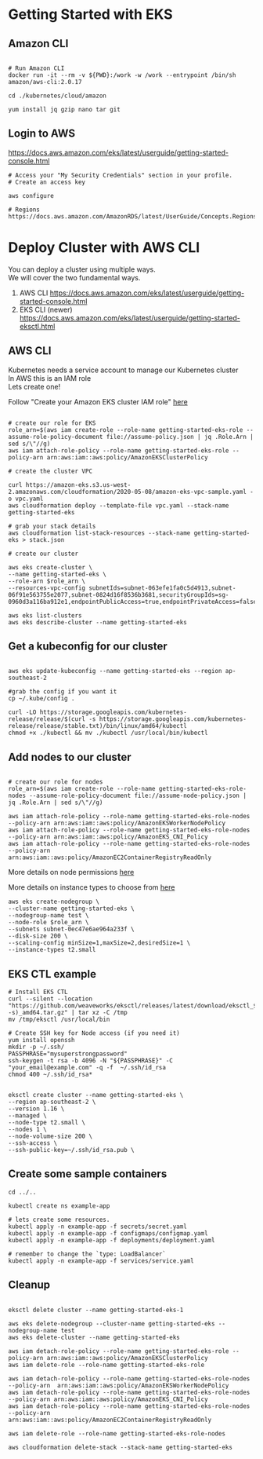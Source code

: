 # Getting Started with EKS

## Amazon CLI

```

# Run Amazon CLI
docker run -it --rm -v ${PWD}:/work -w /work --entrypoint /bin/sh amazon/aws-cli:2.0.17

cd ./kubernetes/cloud/amazon

yum install jq gzip nano tar git
```

## Login to AWS

https://docs.aws.amazon.com/eks/latest/userguide/getting-started-console.html

```
# Access your "My Security Credentials" section in your profile. 
# Create an access key

aws configure

# Regions
https://docs.aws.amazon.com/AmazonRDS/latest/UserGuide/Concepts.RegionsAndAvailabilityZones.html

```


# Deploy Cluster with AWS CLI

You can deploy a cluster using multiple ways.  </br>
We will cover the two fundamental ways.

1) AWS CLI https://docs.aws.amazon.com/eks/latest/userguide/getting-started-console.html
2) EKS CLI (newer) https://docs.aws.amazon.com/eks/latest/userguide/getting-started-eksctl.html


## AWS CLI

Kubernetes needs a service account to manage our Kubernetes cluster <br/>
In AWS this is an IAM role <br/>
Lets create one! <br/>

Follow "Create your Amazon EKS cluster IAM role" [here](https://docs.aws.amazon.com/eks/latest/userguide/getting-started-console.html) <br/>

```

# create our role for EKS
role_arn=$(aws iam create-role --role-name getting-started-eks-role --assume-role-policy-document file://assume-policy.json | jq .Role.Arn | sed s/\"//g)
aws iam attach-role-policy --role-name getting-started-eks-role --policy-arn arn:aws:iam::aws:policy/AmazonEKSClusterPolicy

# create the cluster VPC

curl https://amazon-eks.s3.us-west-2.amazonaws.com/cloudformation/2020-05-08/amazon-eks-vpc-sample.yaml -o vpc.yaml
aws cloudformation deploy --template-file vpc.yaml --stack-name getting-started-eks

# grab your stack details 
aws cloudformation list-stack-resources --stack-name getting-started-eks > stack.json

# create our cluster

aws eks create-cluster \
--name getting-started-eks \
--role-arn $role_arn \
--resources-vpc-config subnetIds=subnet-063efe1fa0c5d4913,subnet-06f91e563755e2077,subnet-0824d16f8536b3681,securityGroupIds=sg-0960d3a116ba912e1,endpointPublicAccess=true,endpointPrivateAccess=false

aws eks list-clusters
aws eks describe-cluster --name getting-started-eks
```


## Get a kubeconfig for our cluster

```

aws eks update-kubeconfig --name getting-started-eks --region ap-southeast-2

#grab the config if you want it
cp ~/.kube/config .

curl -LO https://storage.googleapis.com/kubernetes-release/release/$(curl -s https://storage.googleapis.com/kubernetes-release/release/stable.txt)/bin/linux/amd64/kubectl
chmod +x ./kubectl && mv ./kubectl /usr/local/bin/kubectl

```

## Add nodes to our cluster

```

# create our role for nodes
role_arn=$(aws iam create-role --role-name getting-started-eks-role-nodes --assume-role-policy-document file://assume-node-policy.json | jq .Role.Arn | sed s/\"//g)

aws iam attach-role-policy --role-name getting-started-eks-role-nodes --policy-arn arn:aws:iam::aws:policy/AmazonEKSWorkerNodePolicy
aws iam attach-role-policy --role-name getting-started-eks-role-nodes --policy-arn arn:aws:iam::aws:policy/AmazonEKS_CNI_Policy
aws iam attach-role-policy --role-name getting-started-eks-role-nodes --policy-arn arn:aws:iam::aws:policy/AmazonEC2ContainerRegistryReadOnly

```
More details on node permissions [here](https://docs.aws.amazon.com/eks/latest/userguide/worker_node_IAM_role.html)


More details on instance types to choose from [here](https://aws.amazon.com/ec2/instance-types/)

```
aws eks create-nodegroup \
--cluster-name getting-started-eks \
--nodegroup-name test \
--node-role $role_arn \
--subnets subnet-0ec47e6ae964a233f \
--disk-size 200 \
--scaling-config minSize=1,maxSize=2,desiredSize=1 \
--instance-types t2.small
```

## EKS CTL example

```
# Install EKS CTL
curl --silent --location "https://github.com/weaveworks/eksctl/releases/latest/download/eksctl_$(uname -s)_amd64.tar.gz" | tar xz -C /tmp
mv /tmp/eksctl /usr/local/bin

# Create SSH key for Node access (if you need it)
yum install openssh
mkdir -p ~/.ssh/
PASSPHRASE="mysuperstrongpassword"
ssh-keygen -t rsa -b 4096 -N "${PASSPHRASE}" -C "your_email@example.com" -q -f  ~/.ssh/id_rsa
chmod 400 ~/.ssh/id_rsa*


eksctl create cluster --name getting-started-eks \
--region ap-southeast-2 \
--version 1.16 \
--managed \
--node-type t2.small \
--nodes 1 \
--node-volume-size 200 \
--ssh-access \
--ssh-public-key=~/.ssh/id_rsa.pub \

```
## Create some sample containers

```
cd ../..

kubectl create ns example-app

# lets create some resources.
kubectl apply -n example-app -f secrets/secret.yaml
kubectl apply -n example-app -f configmaps/configmap.yaml
kubectl apply -n example-app -f deployments/deployment.yaml

# remember to change the `type: LoadBalancer`
kubectl apply -n example-app -f services/service.yaml

```
## Cleanup 

```

eksctl delete cluster --name getting-started-eks-1

aws eks delete-nodegroup --cluster-name getting-started-eks --nodegroup-name test
aws eks delete-cluster --name getting-started-eks

aws iam detach-role-policy --role-name getting-started-eks-role --policy-arn arn:aws:iam::aws:policy/AmazonEKSClusterPolicy
aws iam delete-role --role-name getting-started-eks-role

aws iam detach-role-policy --role-name getting-started-eks-role-nodes --policy-arn  arn:aws:iam::aws:policy/AmazonEKSWorkerNodePolicy
aws iam detach-role-policy --role-name getting-started-eks-role-nodes --policy-arn arn:aws:iam::aws:policy/AmazonEKS_CNI_Policy
aws iam detach-role-policy --role-name getting-started-eks-role-nodes --policy-arn arn:aws:iam::aws:policy/AmazonEC2ContainerRegistryReadOnly

aws iam delete-role --role-name getting-started-eks-role-nodes

aws cloudformation delete-stack --stack-name getting-started-eks
```
